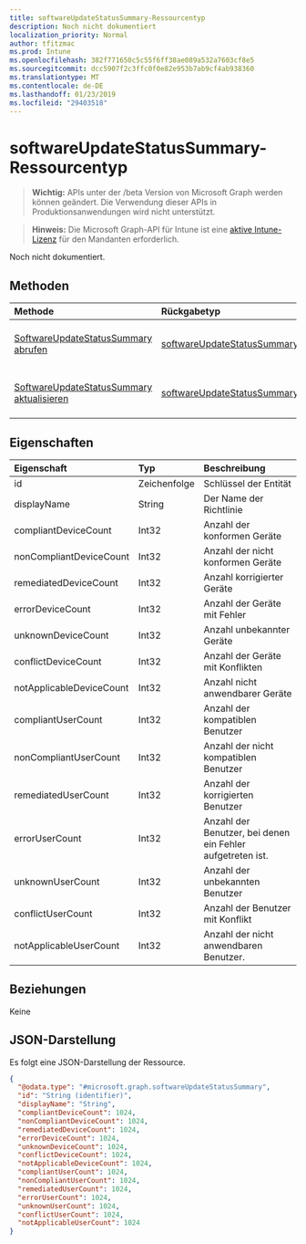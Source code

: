 ```yaml
---
title: softwareUpdateStatusSummary-Ressourcentyp
description: Noch nicht dokumentiert
localization_priority: Normal
author: tfitzmac
ms.prod: Intune
ms.openlocfilehash: 382f771650c5c55f6ff38ae089a532a7603cf8e5
ms.sourcegitcommit: dcc5907f2c3ffc0f0e82e953b7ab9cf4ab938360
ms.translationtype: MT
ms.contentlocale: de-DE
ms.lasthandoff: 01/23/2019
ms.locfileid: "29403518"
---
```

# <a name="softwareupdatestatussummary-resource-type"></a>softwareUpdateStatusSummary-Ressourcentyp

> **Wichtig:** APIs unter der /beta Version von Microsoft Graph werden können geändert. Die Verwendung dieser APIs in Produktionsanwendungen wird nicht unterstützt.

> **Hinweis:** Die Microsoft Graph-API für Intune ist eine [aktive Intune-Lizenz](https://go.microsoft.com/fwlink/?linkid=839381) für den Mandanten erforderlich.

Noch nicht dokumentiert.

## <a name="methods"></a>Methoden
|Methode|Rückgabetyp|Beschreibung|
|:---|:---|:---|
|[SoftwareUpdateStatusSummary abrufen](../api/intune-deviceconfig-softwareupdatestatussummary-get.md)|[softwareUpdateStatusSummary](../resources/intune-deviceconfig-softwareupdatestatussummary.md)|Lesen von Beziehungen und Eigenschaften des [softwareUpdateStatusSummary](../resources/intune-deviceconfig-softwareupdatestatussummary.md)-Objekts.|
|[SoftwareUpdateStatusSummary aktualisieren](../api/intune-deviceconfig-softwareupdatestatussummary-update.md)|[softwareUpdateStatusSummary](../resources/intune-deviceconfig-softwareupdatestatussummary.md)|Aktualisieren der Eigenschaften eines [softwareUpdateStatusSummary](../resources/intune-deviceconfig-softwareupdatestatussummary.md)-Objekts.|

## <a name="properties"></a>Eigenschaften
|Eigenschaft|Typ|Beschreibung|
|:---|:---|:---|
|id|Zeichenfolge|Schlüssel der Entität|
|displayName|String|Der Name der Richtlinie|
|compliantDeviceCount|Int32|Anzahl der konformen Geräte|
|nonCompliantDeviceCount|Int32|Anzahl der nicht konformen Geräte|
|remediatedDeviceCount|Int32|Anzahl korrigierter Geräte|
|errorDeviceCount|Int32|Anzahl der Geräte mit Fehler|
|unknownDeviceCount|Int32|Anzahl unbekannter Geräte|
|conflictDeviceCount|Int32|Anzahl der Geräte mit Konflikten|
|notApplicableDeviceCount|Int32|Anzahl nicht anwendbarer Geräte|
|compliantUserCount|Int32|Anzahl der kompatiblen Benutzer|
|nonCompliantUserCount|Int32|Anzahl der nicht kompatiblen Benutzer|
|remediatedUserCount|Int32|Anzahl der korrigierten Benutzer|
|errorUserCount|Int32|Anzahl der Benutzer, bei denen ein Fehler aufgetreten ist.|
|unknownUserCount|Int32|Anzahl der unbekannten Benutzer|
|conflictUserCount|Int32|Anzahl der Benutzer mit Konflikt|
|notApplicableUserCount|Int32|Anzahl der nicht anwendbaren Benutzer.|

## <a name="relationships"></a>Beziehungen
Keine

## <a name="json-representation"></a>JSON-Darstellung
Es folgt eine JSON-Darstellung der Ressource.
<!-- {
  "blockType": "resource",
  "keyProperty": "id",
  "@odata.type": "microsoft.graph.softwareUpdateStatusSummary"
}
-->
``` json
{
  "@odata.type": "#microsoft.graph.softwareUpdateStatusSummary",
  "id": "String (identifier)",
  "displayName": "String",
  "compliantDeviceCount": 1024,
  "nonCompliantDeviceCount": 1024,
  "remediatedDeviceCount": 1024,
  "errorDeviceCount": 1024,
  "unknownDeviceCount": 1024,
  "conflictDeviceCount": 1024,
  "notApplicableDeviceCount": 1024,
  "compliantUserCount": 1024,
  "nonCompliantUserCount": 1024,
  "remediatedUserCount": 1024,
  "errorUserCount": 1024,
  "unknownUserCount": 1024,
  "conflictUserCount": 1024,
  "notApplicableUserCount": 1024
}
```




